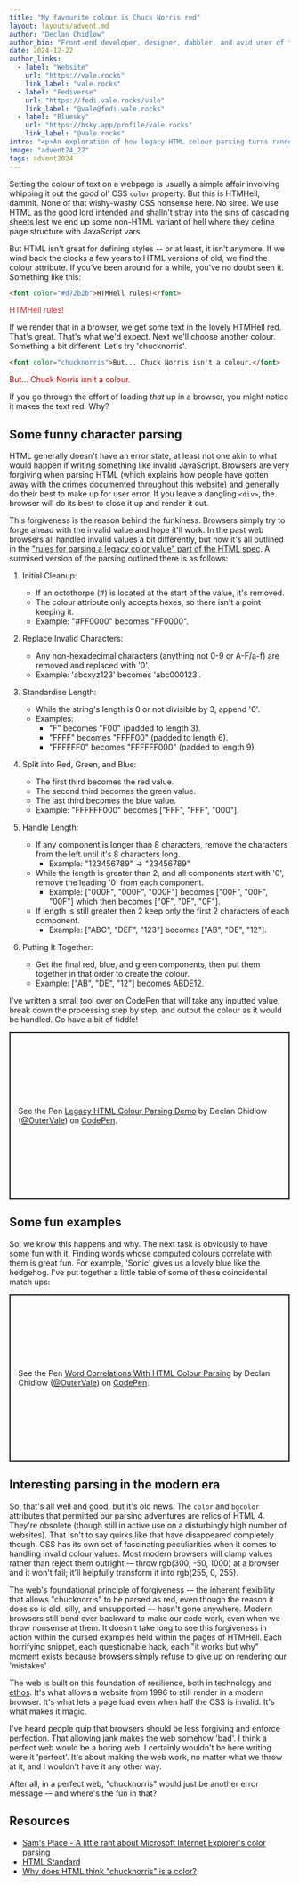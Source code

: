 ```yaml
---
title: "My favourite colour is Chuck Norris red"
layout: layouts/advent.md
author: "Declan Chidlow"
author_bio: "Front-end developer, designer, dabbler, and avid user of the superpowered information superhighway."
date: 2024-12-22
author_links:
  - label: "Website"
    url: "https://vale.rocks"
    link_label: "vale.rocks"
  - label: "Fediverse"
    url: "https://fedi.vale.rocks/vale"
    link_label: "@vale@fedi.vale.rocks"
  - label: "Bluesky"
    url: "https://bsky.app/profile/vale.rocks"
    link_label: "@vale.rocks"
intro: "<p>An exploration of how legacy HTML colour parsing turns random text like 'chucknorris' into valid colours through a fascinating series of cleanup rules and character replacements.</p>"
image: "advent24_22"
tags: advent2024
---
```


Setting the colour of text on a webpage is usually a simple affair involving whipping it out the good ol' CSS `color` property. But this is HTMHell, dammit. None of that wishy-washy CSS nonsense here. No siree. We use HTML as the good lord intended and shalln't stray into the sins of cascading sheets lest we end up some non-HTML variant of hell where they define page structure with JavaScript vars.

But HTML isn't great for defining styles -- or at least, it isn't anymore. If we wind back the clocks a few years to HTML versions of old, we find the colour attribute. If you've been around for a while, you've no doubt seen it. Something like this:

```html
<font color="#d72b2b">HTMHell rules!</font>
```

<font color="#d72b2b">HTMHell rules!</font>

If we render that in a browser, we get some text in the lovely HTMHell red. That's great. That's what we'd expect. Next we'll choose another colour. Something a bit different. Let's try 'chucknorris'.

```html
<font color="chucknorris">But... Chuck Norris isn't a colour.</font>
```

<font color="chucknorris">But... Chuck Norris isn't a colour.</font>

If you go through the effort of loading _that_ up in a browser, you might notice it makes the text red. Why?

## Some funny character parsing

HTML generally doesn't have an error state, at least not one akin to what would happen if writing something like invalid JavaScript. Browsers are very forgiving when parsing HTML (which explains how people have gotten away with the crimes documented throughout this website) and generally do their best to make up for user error. If you leave a dangling `<div>`, the browser will do its best to close it up and render it out.

This forgiveness is the reason behind the funkiness. Browsers simply try to forge ahead with the invalid value and hope it'll work. In the past web browsers all handled invalid values a bit differently, but now it's all outlined in the ["rules for parsing a legacy color value" part of the HTML spec](https://html.spec.whatwg.org/multipage/common-microsyntaxes.html#rules-for-parsing-a-legacy-colour-value). A surmised version of the parsing outlined there is as follows:

1. Initial Cleanup:

   - If an octothorpe (#) is located at the start of the value, it's removed.
   - The colour attribute only accepts hexes, so there isn't a point keeping it.
   - Example: "#FF0000" becomes "FF0000".

2. Replace Invalid Characters:

   - Any non-hexadecimal characters (anything not 0-9 or A-F/a-f) are removed and replaced with '0'.
   - Example: 'abcxyz123' becomes 'abc000123'.

3. Standardise Length:

   - While the string's length is 0 or not divisible by 3, append '0'.
   - Examples:
     - "F" becomes "F00" (padded to length 3).
     - "FFFF" becomes "FFFF00" (padded to length 6).
     - "FFFFFF0" becomes "FFFFFF000" (padded to length 9).

4. Split into Red, Green, and Blue:

   - The first third becomes the red value.
   - The second third becomes the green value.
   - The last third becomes the blue value.
   - Example: "FFFFFF000" becomes ["FFF", "FFF", "000"].

5. Handle Length:

   - If any component is longer than 8 characters, remove the characters from the left until it's 8 characters long.
     - Example: "123456789" → "23456789"
   - While the length is greater than 2, and all components start with '0', remove the leading '0' from each component.
     - Example: ["000F", "000F", "000F"] becomes ["00F", "00F", "00F"] which then becomes ["0F", "0F", "0F"].
   - If length is still greater then 2 keep only the first 2 characters of each component.
     - Example: ["ABC", "DEF", "123"] becomes ["AB", "DE", "12"].

6. Putting It Together:
   - Get the final red, blue, and green components, then put them together in that order to create the colour.
   - Example: ["AB", "DE", "12"] becomes ABDE12.

I've written a small tool over on CodePen that will take any inputted value, break down the processing step by step, and output the colour as it would be handled. Go have a bit of fiddle!

<p class="codepen" data-height="300" data-default-tab="result" data-slug-hash="yLmKBpN" data-pen-title="Legacy HTML Colour Parsing Demo" data-user="OuterVale" style="height: 300px; box-sizing: border-box; display: flex; align-items: center; justify-content: center; border: 2px solid; margin: 1em 0; padding: 1em;">
  <span>See the Pen <a href="https://codepen.io/OuterVale/pen/yLmKBpN">
  Legacy HTML Colour Parsing Demo</a> by Declan Chidlow (<a href="https://codepen.io/OuterVale">@OuterVale</a>)
  on <a href="https://codepen.io">CodePen</a>.</span>
</p>
<script async src="https://cpwebassets.codepen.io/assets/embed/ei.js"></script>

## Some fun examples

So, we know this happens and why. The next task is obviously to have some fun with it. Finding words whose computed colours correlate with them is great fun. For example, 'Sonic' gives us a lovely blue like the hedgehog. I've put together a little table of some of these coincidental match ups:

<p class="codepen" data-height="300" data-default-tab="result" data-slug-hash="wvLbjpZ" data-pen-title="Word Correlations With HTML Colour Parsing" data-user="OuterVale" style="height: 300px; box-sizing: border-box; display: flex; align-items: center; justify-content: center; border: 2px solid; margin: 1em 0; padding: 1em;">
  <span>See the Pen <a href="https://codepen.io/OuterVale/pen/wvLbjpZ">
  Word Correlations With HTML Colour Parsing</a> by Declan Chidlow (<a href="https://codepen.io/OuterVale">@OuterVale</a>)
  on <a href="https://codepen.io">CodePen</a>.</span>
</p>
<script async src="https://cpwebassets.codepen.io/assets/embed/ei.js"></script>

## Interesting parsing in the modern era

So, that's all well and good, but it's old news. The `color` and `bgcolor` attributes that permitted our parsing adventures are relics of HTML 4. They're obsolete (though still in active use on a disturbingly high number of websites). That isn't to say quirks like that have disappeared completely though. CSS has its own set of fascinating peculiarities when it comes to handling invalid colour values. Most modern browsers will clamp values rather than reject them outright -– throw rgb(300, -50, 1000) at a browser and it won't fail; it'll helpfully transform it into rgb(255, 0, 255).

The web's foundational principle of forgiveness -– the inherent flexibility that allows "chucknorris" to be parsed as red, even though the reason it does so is old, silly, and unsupported –- hasn't gone anywhere. Modern browsers still bend over backward to make our code work, even when we throw nonsense at them. It doesn't take long to see this forgiveness in action within the cursed examples held within the pages of HTMHell. Each horrifying snippet, each questionable hack, each "it works but why" moment exists because browsers simply refuse to give up on rendering our 'mistakes'.

The web is built on this foundation of resilience, both in technology and [ethos](https://www.w3.org/blog/2022/a-letter-from-our-ceo-the-web-as-the-ultimate-tool-of-resilience-for-the-world). It's what allows a website from 1996 to still render in a modern browser. It's what lets a page load even when half the CSS is invalid. It's what makes it magic.

I've heard people quip that browsers should be less forgiving and enforce perfection. That allowing jank makes the web somehow 'bad'. I think a perfect web would be a boring web. I certainly wouldn't be here writing were it 'perfect'. It's about making the web work, no matter what we throw at it, and I wouldn't have it any other way.

After all, in a perfect web, "chucknorris" would just be another error message -– and where's the fun in that?

## Resources

- [Sam's Place - A little rant about Microsoft Internet Explorer's color parsing](http://scrappy-do.blogspot.com/2004/08/little-rant-about-microsoft-internet.html)
- [HTML Standard](https://html.spec.whatwg.org/multipage/common-microsyntaxes.html#rules-for-parsing-a-legacy-colour-value)
- [Why does HTML think "chucknorris" is a color?](https://stackoverflow.com/q/8318911)

